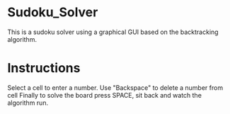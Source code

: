 # Sudoku_Solver
This is a sudoku solver using a graphical GUI based on the backtracking algorithm.

# Instructions
Select a cell to enter a number.
Use "Backspace" to delete a number from cell
Finally to solve the board press SPACE, sit back and watch the algorithm run.
